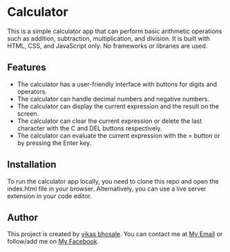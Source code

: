 # Calculator

This is a simple calculator app that can perform basic arithmetic operations such as addition, subtraction, multiplication, and division. It is built with HTML, CSS, and JavaScript only. No frameworks or libraries are used.

## Features

- The calculator has a user-friendly interface with buttons for digits and operators.
- The calculator can handle decimal numbers and negative numbers.
- The calculator can display the current expression and the result on the screen.
- The calculator can clear the current expression or delete the last character with the C and DEL buttons respectively.
- The calculator can evaluate the current expression with the = button or by pressing the Enter key.

## Installation

To run the calculator app locally, you need to clone this repo and open the index.html file in your browser. Alternatively, you can use a live server extension in your code editor.


## Author

This project is created by [vikas bhosale](https://github.com/vikasbhosale-45). You can contact me at [My Email](vikasbhosale161@gmail.com) or follow/add me on [My Facebook](https://www.facebook.com/vikasbhosale45/).

